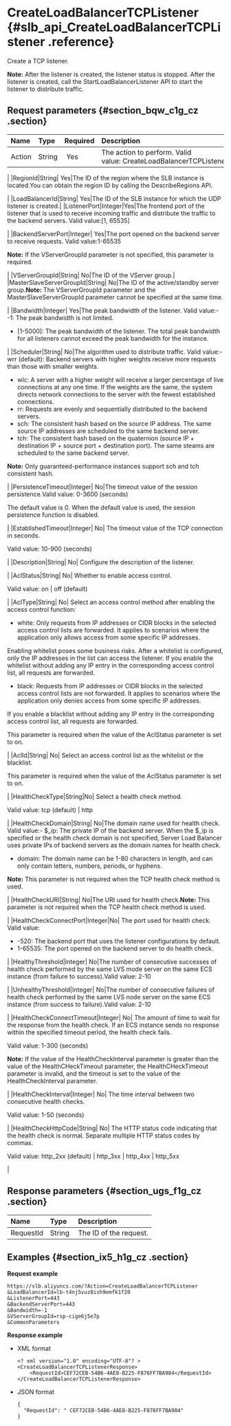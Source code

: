 # CreateLoadBalancerTCPListener {#slb_api_CreateLoadBalancerTCPListener .reference}

Create a TCP listener.

**Note:** After the listener is created, the listener status is stopped. After the listener is created, call the StartLoadBalancerListener API to start the listener to distribute traffic.

## Request parameters {#section_bqw_c1g_cz .section}

|Name|Type|Required|Description |
|:---|:---|:-------|:-----------|
|Action|String| Yes|The action to perform. Valid value: CreateLoadBalancerTCPListener

|
|RegionId|String| Yes|The ID of the region where the SLB instance is located.You can obtain the region ID by calling the DescribeRegions API.

|
|LoadBalancerId|String| Yes|The ID of the SLB instance for which the UDP listener is created.|
|ListenerPort|Integer|Yes|The frontend port of the listener that is used to receive incoming traffic and distribute the traffic to the backend servers. Valid value:\[1, 65535\]

|
|BackendServerPort|Integer| Yes|The port opened on the backend server to receive requests. Valid value:1-65535

**Note:** If the VServerGroupId parameter is not specified, this parameter is required.

|
|VServerGroupId|String| No|The ID of the VServer group.|
|MasterSlaveServerGroupId|String| No|The ID of the active/standby server group.**Note:** The VServerGroupId parameter and the MasterSlaveServerGroupId parameter cannot be specified at the same time.

|
|Bandwidth|Integer| Yes|The peak bandwidth of the listener. Valid value:-   -1: The peak bandwidth is not limited.
-   \[1-5000\]: The peak bandwidth of the listener. The total peak bandwidth for all listeners cannot exceed the peak bandwidth for the instance.

|
|Scheduler|String| No|The algorithm used to distribute traffic. Valid value:-   wrr \(default\): Backend servers with higher weights receive more requests than those with smaller weights.
-   wlc: A server with a higher weight will receive a larger percentage of live connections at any one time. If the weights are the same, the system directs network connections to the server with the fewest established connections.
-   rr: Requests are evenly and sequentially distributed to the backend servers.
-   sch: The consistent hash based on the source IP address. The same source IP addresses are scheduled to the same backend server. 
-   tch: The consistent hash based on the quaternion \(source IP + destination IP + source port + destination port\). The same steams are scheduled to the same backend server.

**Note:** Only guaranteed-performance instances support sch and tch consistent hash.

|
|PersistenceTimeout|Integer| No|The timeout value of the session persistence.Valid value: 0-3600 \(seconds\)

The default value is 0. When the default value is used, the session persistence function is disabled.

|
|EstablishedTimeout|Integer| No| The timeout value of the TCP connection in seconds.

 Valid value: 10-900 \(seconds\)

 |
|Description|String| No| Configure the description of the listener.

 |
|AclStatus|String| No| Whether to enable access control.

 Valid value: on | off \(default\)

 |
|AclType|String| No| Select an access control method after enabling the access control function:

 -   white: Only requests from IP addresses or CIDR blocks in the selected access control lists are forwarded. It applies to scenarios where the application only allows access from some specific IP addresses.

Enabling whitelist poses some business risks. After a whitelist is configured, only the IP addresses in the list can access the listener. If you enable the whitelist without adding any IP entry in the corresponding access control list, all requests are forwarded.

-   black: Requests from IP addresses or CIDR blocks in the selected access control lists are not forwarded. It applies to scenarios where the application only denies access from some specific IP addresses.

If you enable a blacklist without adding any IP entry in the corresponding access control list, all requests are forwarded.


 This parameter is required when the value of the AclStatus parameter is set to on.

 |
|AclId|String| No| Select an access control list as the whitelist or the blacklist. 

 This parameter is required when the value of the AclStatus parameter is set to on.

 |
|HealthCheckType|String|No| Select a health check method.

 Valid value: tcp \(default\) | http

 |
|HealthCheckDomain|String| No|The domain name used for health check. Valid value:-   $\_ip: The private IP of the backend server. When the $\_ip is specified or the health check domain is not specified, Server Load Balancer uses private IPs of backend servers as the domain names for health check.
-   domain: The domain name can be 1-80 characters in length, and can only contain letters, numbers, periods, or hyphens.

**Note:** This parameter is not required when the TCP health check method is used.

|
|HealthCheckURI|String| No|The URI used for health check.**Note:** This parameter is not required when the TCP health check method is used.

|
|HealthCheckConnectPort|Integer|No| The port used for health check. Valid value:

 -   -520: The backend port that uses the listener configurations by default.
-   1-65535: The port opened on the backend server to do health check.

 |
|HealthyThreshold|Integer| No|The number of consecutive successes of health check performed by the same LVS mode server on the same ECS instance \(from failure to success\).Valid value: 2-10

|
|UnhealthyThreshold|Integer| No|The number of consecutive failures of health check performed by the same LVS node server on the same ECS instance \(from success to failure\).Valid value: 2-10

|
|HealthCheckConnectTimeout|Integer| No| The amount of time to wait for the response from the health check. If an ECS instance sends no response within the specified timeout period, the health check fails.

 Valid value: 1-300 \(seconds\)

 **Note:** If the value of the HealthCheckInterval parameter is greater than the value of the HealthCHeckTimeout parameter, the HealthCHeckTimeout parameter is invalid, and the timeout is set to the value of the HealthCheckInterval parameter.

 |
|HealthCheckInterval|Integer| No| The time interval between two consecutive health checks.

 Valid value: 1-50 \(seconds\)

 |
|HealthCheckHttpCode|String| No| The HTTP status code indicating that the health check is normal. Separate multiple HTTP status codes by commas.

 Valid value: http\_2xx \(default\) | http\_3xx | http\_4xx | http\_5xx

 |

## Response parameters {#section_ugs_f1g_cz .section}

|Name|Type|Description|
|:---|:---|:----------|
|RequestId|String |The ID of the request.|

## Examples {#section_ix5_h1g_cz .section}

**Request example**

``` {#public}
https://slb.aliyuncs.com/?Action=CreateLoadBalancerTCPListener
&LoadBalancerId=lb-t4nj5vuz8ish9emfk1f20
&ListenerPort=443
&BackendServerPort=443
&Bandwidth=-1
&VServerGroupId=rsp-cige6j5e7p
&CommonParameters
```

**Response example**

-   XML format

    ```
    <? xml version="1.0" encoding="UTF-8"? >
    <CreateLoadBalancerTCPListenerResponse>
    	<RequestId>CEF72CEB-54B6-4AE8-B225-F876FF7BA984</RequestId>
    </CreateLoadBalancerTCPListenerResponse>
    ```

-   JSON format

    ```
    {
      "RequestId": " CEF72CEB-54B6-4AE8-B225-F876FF7BA984"
    }
    ```


